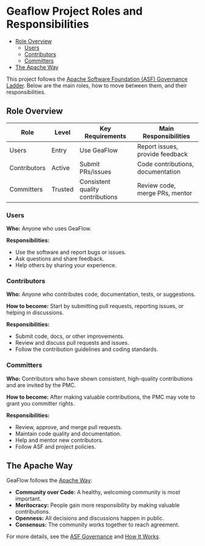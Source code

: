 
# Geaflow Project Roles and Responsibilities

- [Role Overview](#role-overview)
  - [Users](#users)
  - [Contributors](#contributors)
  - [Committers](#committers)
- [The Apache Way](#the-apache-way)

This project follows the [Apache Software Foundation (ASF) Governance Ladder](https://theapacheway.com/ladder/). Below are the main roles, how to move between them, and their responsibilities.

## Role Overview

| Role         | Level   | Key Requirements                 | Main Responsibilities             |
| ------------ | ------- | -------------------------------- | --------------------------------- |
| Users        | Entry   | Use GeaFlow                      | Report issues, provide feedback   |
| Contributors | Active  | Submit PRs/issues                | Code contributions, documentation |
| Committers   | Trusted | Consistent quality contributions | Review code, merge PRs, mentor    |

### Users
**Who:** Anyone who uses GeaFlow.

**Responsibilities:**
- Use the software and report bugs or issues.
- Ask questions and share feedback.
- Help others by sharing your experience.

### Contributors
**Who:** Anyone who contributes code, documentation, tests, or suggestions.

**How to become:** Start by submitting pull requests, reporting issues, or helping in discussions.

**Responsibilities:**
- Submit code, docs, or other improvements.
- Review and discuss pull requests and issues.
- Follow the contribution guidelines and coding standards.

### Committers
**Who:** Contributors who have shown consistent, high-quality contributions and are invited by the PMC.

**How to become:** After making valuable contributions, the PMC may vote to grant you committer rights.

**Responsibilities:**
- Review, approve, and merge pull requests.
- Maintain code quality and documentation.
- Help and mentor new contributors.
- Follow ASF and project policies.



## The Apache Way

GeaFlow follows the [Apache Way](https://www.apache.org/foundation/how-it-works.html):
- **Community over Code:** A healthy, welcoming community is most important.
- **Meritocracy:** People gain more responsibility by making valuable contributions.
- **Openness:** All decisions and discussions happen in public.
- **Consensus:** The community works together to reach agreement.

For more details, see the [ASF Governance](https://www.apache.org/foundation/governance/) and [How It Works](https://www.apache.org/foundation/how-it-works.html).
